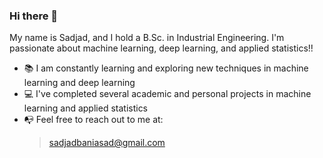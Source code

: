 ### Hi there 👋
My name is Sadjad, and I hold a B.Sc. in Industrial Engineering. I'm passionate about machine learning, deep learning, and applied statistics!!  
* 📚 I am constantly learning and exploring new techniques in machine learning and deep learning 
* 💻 I've completed several academic and personal projects in machine learning and applied statistics
* 📭 Feel free to reach out to me at:
     > sadjadbaniasad@gmail.com
